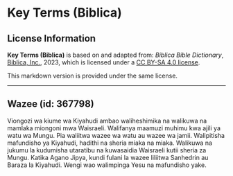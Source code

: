# Key Terms (Biblica)

## License Information

**Key Terms (Biblica)** is based on and adapted from: _Biblica Bible Dictionary_, [Biblica, Inc.](https://www.biblica.com/), 2023, which is licensed under a [CC BY-SA 4.0 license](https://creativecommons.org/licenses/by-sa/4.0/legalcode.en).

This markdown version is provided under the same license.



--------------------------------

## Wazee (id: 367798)

Viongozi wa kiume wa Kiyahudi ambao waliheshimika na walikuwa na mamlaka miongoni mwa Waisraeli. Walifanya maamuzi muhimu kwa ajili ya watu wa Mungu. Pia waliitwa wazee wa watu au wazee wa jamii. Walipitisha mafundisho ya Kiyahudi, hadithi na sheria miaka na miaka. Walikuwa na jukumu la kudumisha utaratibu na kuwasaidia Waisraeli kutii sheria za Mungu. Katika Agano Jipya, kundi fulani la wazee liliitwa Sanhedrin au Baraza la Kiyahudi. Wengi wao walimpinga Yesu na mafundisho yake.


